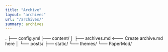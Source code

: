 ```yaml
---
title: "Archive"
layout: "archives"
url: "/archives/"
summary: archives
---
```


.
├── config.yml
├── content/
│   ├── archives.md   <--- Create archive.md here
│   └── posts/
├── static/
└── themes/
    └── PaperMod/
